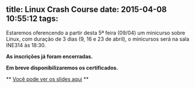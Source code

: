 title: Linux Crash Course
date: 2015-04-08 10:55:12
tags:
---
Estaremos oferencendo a partir desta 5ª feira (09/04) um minicurso sobre Linux, com duração de 3 dias (9, 16 e 23 de abril), o minicursos será na sala INE314 às 18:30.



**As inscrições já foram encerradas.**

**Em breve disponibilizaremos os certificados.**


** [Você pode ver os slides aqui](https://github.com/pet-comp-ufsc/linux-crash-course) **
